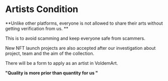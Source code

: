 # Artists Condition

**Unlike other platforms, everyone is not allowed to share their arts without getting verification from us. **

This is to avoid scamming and keep everyone safe from scammers.

New NFT launch projects are also accepted after our investigation about project, team and the aim of the collection.

There will be a form to apply as an artist in VoldemArt.&#x20;

**"Quality is more prior than quantity for us "**
